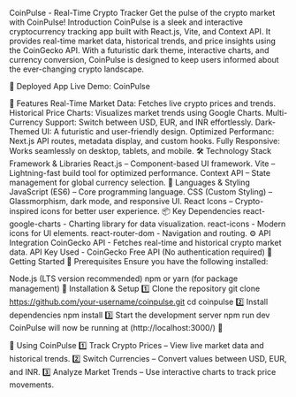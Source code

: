 CoinPulse - Real-Time Crypto Tracker
Get the pulse of the crypto market with CoinPulse!
Introduction
CoinPulse is a sleek and interactive cryptocurrency tracking app built with React.js, Vite, and Context API. It provides real-time market data, historical trends, and price insights using the CoinGecko API. With a futuristic dark theme, interactive charts, and currency conversion, CoinPulse is designed to keep users informed about the ever-changing crypto landscape.

🚀 Deployed App
Live Demo: CoinPulse

📌 Features
Real-Time Market Data: Fetches live crypto prices and trends.
Historical Price Charts: Visualizes market trends using Google Charts.
Multi-Currency Support: Switch between USD, EUR, and INR effortlessly.
Dark-Themed UI: A futuristic and user-friendly design.
Optimized Performanc: Next.js API routes, metadata display, and custom hooks.
Fully Responsive: Works seamlessly on desktop, tablets, and mobile.
🛠 Technology Stack
Framework & Libraries
React.js – Component-based UI framework.
Vite – Lightning-fast build tool for optimized performance.
Context API – State management for global currency selection.
📌 Languages & Styling
JavaScript (ES6) – Core programming language.
CSS (Custom Styling) – Glassmorphism, dark mode, and responsive UI.
React Icons – Crypto-inspired icons for better user experience.
📦 Key Dependencies
react-google-charts - Charting library for data visualization.
react-icons - Modern icons for UI elements.
react-router-dom - Navigation and routing.
⚙ API Integration
CoinGecko API - Fetches real-time and historical crypto market data.
API Key Used - CoinGecko Free API (No authentication required)
🚀 Getting Started
📌 Prerequisites
Ensure you have the following installed:

Node.js (LTS version recommended)
npm or yarn (for package management)
📂 Installation & Setup
1️⃣ Clone the repository
git clone https://github.com/your-username/coinpulse.git
cd coinpulse 
2️⃣ Install dependencies
npm install
3️⃣ Start the development server
npm run dev
CoinPulse will now be running at (http://localhost:3000/) 🎉

📸 Using CoinPulse
1️⃣ Track Crypto Prices – View live market data and historical trends.
2️⃣ Switch Currencies – Convert values between USD, EUR, and INR.
3️⃣ Analyze Market Trends – Use interactive charts to track price movements.
